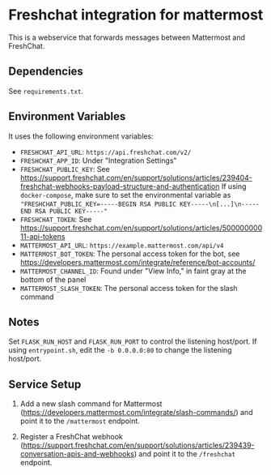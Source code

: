 # Freshchat integration for mattermost

This is a webservice that forwards messages between Mattermost and FreshChat.

## Dependencies

See `requirements.txt`.

## Environment Variables

It uses the following environment variables:

- `FRESHCHAT_API_URL`: `https://api.freshchat.com/v2/`
- `FRESHCHAT_APP_ID`: Under "Integration Settings"
- `FRESHCHAT_PUBLIC_KEY`: See https://support.freshchat.com/en/support/solutions/articles/239404-freshchat-webhooks-payload-structure-and-authentication
  If using `docker-compose`, make sure to set the environmental variable as `"FRESHCHAT_PUBLIC_KEY=-----BEGIN RSA PUBLIC KEY-----\n[...]\n-----END RSA PUBLIC KEY-----"`
- `FRESHCHAT_TOKEN`: See https://support.freshchat.com/en/support/solutions/articles/50000000011-api-tokens
- `MATTERMOST_API_URL`: `https://example.mattermost.com/api/v4`
- `MATTERMOST_BOT_TOKEN`: The personal access token for the bot, see https://developers.mattermost.com/integrate/reference/bot-accounts/
- `MATTERMOST_CHANNEL_ID`: Found under "View Info," in faint gray at the bottom of the panel
- `MATTERMOST_SLASH_TOKEN`: The personal access token for the slash command

## Notes

Set `FLASK_RUN_HOST` and `FLASK_RUN_PORT` to control the listening host/port.
If using `entrypoint.sh`, edit the `-b 0.0.0.0:80` to change the listening host/port.

## Service Setup

1. Add a new slash command for Mattermost (https://developers.mattermost.com/integrate/slash-commands/)
and point it to the `/mattermost` endpoint.

2. Register a FreshChat webhook (https://support.freshchat.com/en/support/solutions/articles/239439-conversation-apis-and-webhooks)
and point it to the `/freshchat` endpoint.
